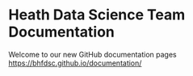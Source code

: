 # Heath Data Science Team Documentation

Welcome to our new GitHub documentation pages https://bhfdsc.github.io/documentation/

